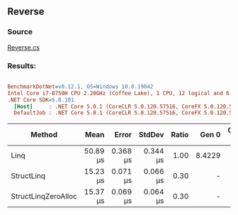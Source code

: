 ﻿## Reverse

### Source
[Reverse.cs](../../src/StructLinq.Benchmark/Reverse.cs)

### Results:
``` ini

BenchmarkDotNet=v0.12.1, OS=Windows 10.0.19042
Intel Core i7-8750H CPU 2.20GHz (Coffee Lake), 1 CPU, 12 logical and 6 physical cores
.NET Core SDK=5.0.101
  [Host]     : .NET Core 5.0.1 (CoreCLR 5.0.120.57516, CoreFX 5.0.120.57516), X64 RyuJIT
  DefaultJob : .NET Core 5.0.1 (CoreCLR 5.0.120.57516, CoreFX 5.0.120.57516), X64 RyuJIT


```
|              Method |     Mean |    Error |   StdDev | Ratio |  Gen 0 | Gen 1 | Gen 2 | Allocated |
|-------------------- |---------:|---------:|---------:|------:|-------:|------:|------:|----------:|
|                Linq | 50.89 μs | 0.368 μs | 0.344 μs |  1.00 | 8.4229 |     - |     - |   40072 B |
|          StructLinq | 15.23 μs | 0.071 μs | 0.066 μs |  0.30 |      - |     - |     - |      32 B |
| StructLinqZeroAlloc | 15.37 μs | 0.069 μs | 0.064 μs |  0.30 |      - |     - |     - |         - |
